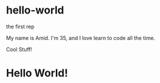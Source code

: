 # hello-world
the first rep

My name is Amid. I'm 35, and I love learn to code all the time.

Cool Stuff!
<h1>Hello World!</h1>
